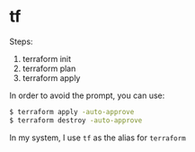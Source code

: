 # tf

Steps: 

1. terraform init 
2. terraform plan 
3. terraform apply

In order to avoid the prompt, you can use:
```bash
$ terraform apply -auto-approve
$ terraform destroy -auto-approve
```

In my system, I use `tf` as the alias for `terraform`